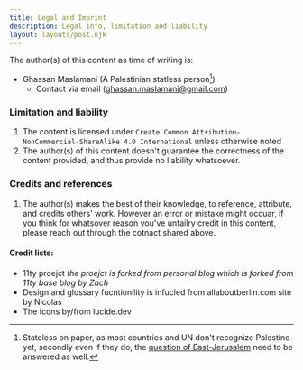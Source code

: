 ```yaml
---
title: Legal and Imprint
description: Legal info, limitation and liability
layout: layouts/post.njk
---
```

The author(s) of this content as time of writing is:

- Ghassan Maslamani (A Palestinian statless person[^1]) 
	- Contact via email (ghassan.maslamani@gmail.com)
### Limitation and liability 
1. The content is licensed under `Create Common Attribution-NonCommercial-ShareAlike 4.0 International` unless otherwise noted
2. The author(s) of this content doesn't guarantee the correctness of the content provided, and thus provide no liability whatsoever. 

### Credits and references 

1. The author(s) makes the best of their knowledge, to reference, attribute, and credits others' work. However an error or mistake might occuar, if you think for whatsover reason you've unfailry credit in this content, please reach out through the cotnact shared above.

#### Credit lists:
 - 11ty proejct _the proejct is forked from personal blog which is forked from 11ty base blog by Zach_
 - Design and glossary fucntionility is infucled from allaboutberlin.com site by Nicolas
 - The Icons by/from lucide.dev

[^1]: Stateless on paper, as most countries and UN don't recognize Palestine yet, secondly even if they do, the [question of East-Jerusalem](https://www.un.org/unispal/document/auto-insert-203463/) need to be answered as well.      